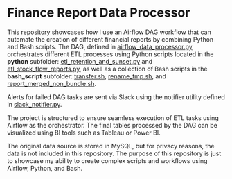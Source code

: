 # Finance Report Data Processor

This repository showcases how I use an Airflow DAG workflow that can automate the creation of different financial reports by combining Python and Bash scripts. The DAG, defined in [airflow_data_processor.py](airflow_data_processor.py), orchestrates different ETL processes using Python scripts located in the **python** subfolder: [etl_retention_and_sunset.py](python/etl_retention_and_sunset.py) and [etl_stock_flow_reports.py](python/etl_stock_flow_reports.py), as well as a collection of Bash scripts in the **bash_script** subfolder: [transfer.sh](bash_script/transfer.sh), [rename_tmp.sh](bash_script/rename_tmp.sh), and [report_merged_non_bundle.sh](bash_script/report_merged_non_bundle.sh).

Alerts for failed DAG tasks are sent via Slack using the notifier utility defined in [slack_notifier.py](utilities/slack_notifier.py).

The project is structured to ensure seamless execution of ETL tasks using Airflow as the orchestrator. The final tables processed by the DAG can be visualized using BI tools such as Tableau or Power BI.

The original data source is stored in MySQL, but for privacy reasons, the data is not included in this repository. The purpose of this repository is just to showcase my ability to create complex scripts and workflows using Airflow, Python, and Bash.